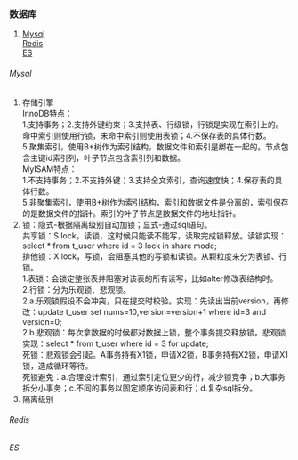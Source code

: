 ### 数据库
1. [Mysql](/docs/database.md#Mysql)  
   [Redis](/docs/database.md#Redis)  
   [ES](/docs/database.md#ES)  

###### Mysql
1. 存储引擎  
   InnoDB特点：  
      1.支持事务；2.支持外键约束；3.支持表、行级锁，行锁是实现在索引上的。命中索引则使用行锁，未命中索引则使用表锁；4.不保存表的具体行数。  
      5.聚集索引，使用B+树作为索引结构，数据文件和索引是绑在一起的。节点包含主键id索引列，叶子节点包含索引列和数据。  
   MyISAM特点：  
      1.不支持事务；2.不支持外键；3.支持全文索引，查询速度快；4.保存表的具体行数。  
      5.非聚集索引，使用B+树作为索引结构，索引和数据文件是分离的，索引保存的是数据文件的指针。索引的叶子节点是数据文件的地址指针。  
2. 锁：隐式-根据隔离级别自动加锁；显式-通过sql语句。    
   共享锁：S lock，读锁，这时候只能读不能写，读取完成锁释放。读锁实现：select * from t_user where id = 3 lock in share mode;  
   排他锁：X lock，写锁，会阻塞其他的写锁和读锁。从颗粒度来分为表锁、行锁。  
         1.表锁：会锁定整张表并阻塞对该表的所有读写，比如alter修改表结构时。  
         2.行锁：分为乐观锁、悲观锁。  
         2.a.乐观锁假设不会冲突，只在提交时校验。实现：先读出当前version，再修改：update t_user set nums=10,version=version+1 where id=3 and version=0;    
         2.b.悲观锁：每次拿数据的时候都对数据上锁，整个事务提交释放锁。悲观锁实现：select * from t_user where id = 3 for update;  
   死锁：悲观锁会引起。A事务持有X1锁，申请X2锁，B事务持有X2锁，申请X1锁，造成循环等待。  
   死锁避免：a.合理设计索引，通过索引定位更少的行，减少锁竞争；b.大事务拆分小事务；c.不同的事务以固定顺序访问表和行；d.复杂sql拆分。  
3. 隔离级别  

###### Redis

###### ES
